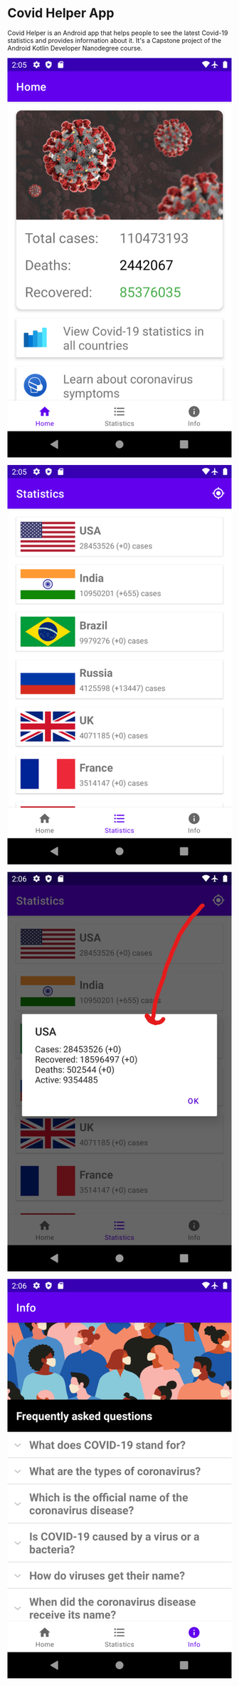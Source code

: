 # Covid Helper App
Covid Helper is an Android app that helps people to see the latest Covid-19 statistics and provides information about it. It's a Capstone project of the Android Kotlin Developer Nanodegree course.

![Screenshot 1](screenshots/screen_1.png)

![Screenshot 2](screenshots/screen_2.png)

![Screenshot 3](screenshots/screen_3.jpg)

![Screenshot 4](screenshots/screen_4.png)
